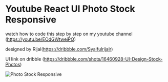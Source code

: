 # Youtube React UI Photo Stock Responsive

watch how to code this step by step on my youtube channel (https://youtu.be/EOdGWtweiPQ)

designed by Rijal(https://dribbble.com/Syaifulrijalr)

UI link on dribble (https://dribbble.com/shots/16460928-UI-Design-Stock-Photos)


![Photo Stock Responsive](https://user-images.githubusercontent.com/19800339/149499564-79c652f3-e6ef-4896-b1e1-cf009f4d3d90.png)
